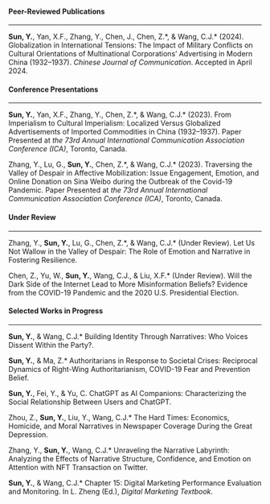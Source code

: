 #### **Peer-Reviewed Publications**

---

**Sun, Y.**, Yan, X.F., Zhang, Y., Chen, J., Chen, Z.\*, & Wang, C.J.\* (2024). Globalization in International Tensions: The Impact of Military Conflicts on Cultural Orientations of Multinational Corporations’ Advertising in Modern China (1932–1937). _Chinese Journal of Communication_. Accepted in April 2024.

#### **Conference Presentations**

---

**Sun, Y.**, Yan, X.F., Zhang, Y., Chen, Z.\*, & Wang, C.J.\* (2023). From Imperialism to Cultural Imperialism: Localized Versus Globalized Advertisements of Imported Commodities in China (1932–1937). Paper Presented at _the 73rd Annual International Communication Association Conference (ICA)_, Toronto, Canada.

Zhang, Y., Lu, G., **Sun, Y.**, Chen, Z.\*, & Wang, C.J.\* (2023). Traversing the Valley of Despair in Affective Mobilization: Issue Engagement, Emotion, and Online Donation on Sina Weibo during the Outbreak of the Covid-19 Pandemic. Paper Presented at _the 73rd Annual International Communication Association Conference (ICA)_, Toronto, Canada.


#### **Under Review**

---

Zhang, Y., **Sun, Y.**, Lu, G., Chen, Z.\*, & Wang, C.J.\* (Under Review). Let Us Not Wallow in the Valley of Despair: The Role of Emotion and Narrative in Fostering Resilience.

Chen, Z., Yu, W., **Sun, Y.**, Wang, C.J., & Liu, X.F.\* (Under Review). Will the Dark Side of the Internet Lead to More Misinformation Beliefs? Evidence from the COVID-19 Pandemic and the 2020 U.S. Presidential Election.


#### **Selected Works in Progress**

 ---

**Sun, Y.**, & Wang, C.J.\* Building Identity Through Narratives: Who Voices Dissent Within the Party?.

**Sun, Y.**, & Ma, Z.\* Authoritarians in Response to Societal Crises: Reciprocal Dynamics of Right-Wing Authoritarianism, COVID-19 Fear and Prevention Belief.

**Sun, Y.**, Fei, Y., & Yu, C. ChatGPT as AI Companions: Characterizing the Social Relationship Between Users and ChatGPT.

Zhou, Z., **Sun, Y.**, Liu, Y., Wang, C.J.* The Hard Times: Economics, Homicide, and Moral Narratives in Newspaper Coverage During the Great Depression.

Zhang, Y., **Sun, Y.**, Wang, C.J.* Unraveling the Narrative Labyrinth: Analyzing the Effects of Narrative Structure, Confidence, and Emotion on Attention with NFT Transaction on Twitter.

**Sun, Y.**, & Wang, C.J.\* Chapter 15: Digital Marketing Performance Evaluation and Monitoring. In L. Zheng (Ed.), _Digital Marketing Textbook_.
